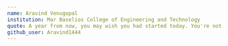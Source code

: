 ```yaml
---
name: Aravind Venugopal
institution: Mar Baselios College of Engineering and Technology
quote: A year from now, you may wish you had started today. You're not limited by anything. Get going.
github_user: Aravind1444
---
```

